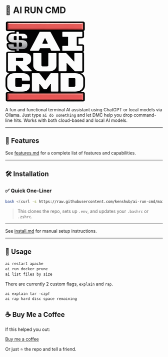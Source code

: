# 🎤 AI RUN CMD


![AI-Run-CMD Logo](img/logos/ai_run_cmd_256x256.png)

A fun and functional terminal AI assistant using ChatGPT or local models via Ollama.
Just type `ai do something` and let DMC help you drop command-line hits. Works with both cloud-based and local AI models.

---

## 🚀 Features

See [features.md](features.md) for a complete list of features and capabilities.

---

## 🛠 Installation

### ✅ Quick One-Liner

```bash
bash <(curl -s https://raw.githubusercontent.com/kenshub/ai-run-cmd/main/scripts/install.sh)
```

> This clones the repo, sets up `.env`, and updates your `.bashrc` or `.zshrc`.

---

See [install.md](install.md) for manual setup instructions.

---

## 🧪 Usage

```bash
ai restart apache
ai run docker prune
ai list files by size
```

There are currently 2 custom flags, `explain` and `rap`.
```
ai explain tar -czpf
ai rap hard disc space remaining
```


## ☕ Buy Me a Coffee

If this helped you out:

[Buy me a coffee](https://buymeacoffee.com/uken)

Or just ⭐ the repo and tell a friend.
